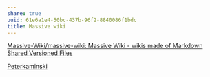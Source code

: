 ```yaml
---
share: true
uuid: 61e6a1e4-50bc-437b-96f2-8840086f1bdc
title: Massive wiki
---
```

[Massive-Wiki/massive-wiki: Massive Wiki - wikis made of Markdown Shared Versioned Files](https://github.com/Massive-Wiki/massive-wiki)

[Peterkaminski](/undefined)